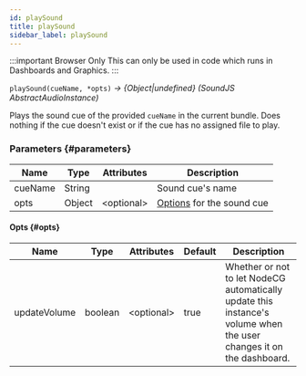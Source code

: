 ```yaml
---
id: playSound
title: playSound
sidebar_label: playSound
---
```


:::important Browser Only
This can only be used in code which runs in Dashboards and Graphics.
:::

`playSound(cueName, *opts)` _→ \{Object|undefined\} (SoundJS AbstractAudioInstance)_

Plays the sound cue of the provided `cueName` in the current bundle. Does nothing if the cue doesn't exist or if the cue has no assigned file to play.

### Parameters {#parameters}

| Name    | Type   | Attributes    | Description                        |
| ------- | ------ | ------------- | ---------------------------------- |
| cueName | String |               | Sound cue's name                   |
| opts    | Object | &lt;optional> | [Options](#opts) for the sound cue |

#### Opts {#opts}

| Name         | Type    | Attributes    | Default | Description                                                                                                         |
| ------------ | ------- | ------------- | ------- | ------------------------------------------------------------------------------------------------------------------- |
| updateVolume | boolean | &lt;optional> | true    | Whether or not to let NodeCG automatically update this instance's volume when the user changes it on the dashboard. |
